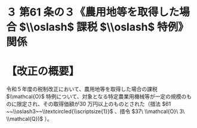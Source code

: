 # ３ 第61 条の３《農用地等を取得した場合 $\\oslash$ 課税 $\\oslash$ 特例》関係

# 【改正の概要】

令和５年度の税制改正において、農用地等を取得した場合の課税 $\\mathcal{O}$ 特例について、対象となる特定農業用機械等が一定の規模のものに限定され、その取得価額が30 万円以上のものとされた（措法 $61 ~~\\oslash3~~\\textcircled{\\scriptsize{1}}$ 、措令 $37\ \\mathcal{O}\ 3\ \\mathcal{Q})$ ）。